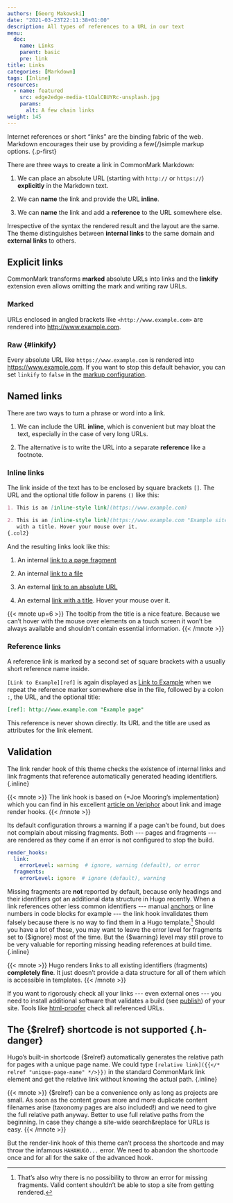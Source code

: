 ```yaml
---
authors: [Georg Makowski]
date: "2021-03-23T22:11:38+01:00"
description: All types of references to a URL in our text
menu:
  doc:
    name: Links
    parent: basic
    pre: link
title: Links
categories: [Markdown]
tags: [Inline]
resources: 
  - name: featured
    src: edge2edge-media-t1OalCBUYRc-unsplash.jpg
    params:
      alt: A few chain links
weight: 145
---
```


Internet references or short “links” are the binding fabric of the web. Markdown encourages their use by providing a few{/}simple markup options.
{.p-first} <!--more-->

There are three ways to create a link in CommonMark Markdown:

1. We can place an absolute URL (starting with `http://` or `https://`) **explicitly** in the Markdown text.

2. We can **name** the link and provide the URL **inline**.

3. We can **name** the link and add a **reference** to the URL somewhere else.

Irrespective of the syntax the rendered result and the layout are the same. The theme distinguishes between **internal links** to the same domain and **external links** to others.

## Explicit links

CommonMark transforms **marked** absolute URLs into links and the **linkify** extension even allows omitting the mark and writing raw URLs.

### Marked

URLs enclosed in angled brackets like `<http://www.example.com>` are rendered into <http://www.example.com>.

### Raw {#linkify}

Every absolute URL like `https://www.example.com` is rendered into https://www.example.com. If you want to stop this default behavior, you can set `linkify` to `false` in the [markup configuration](/doc/appendix/config/markup#9).

## Named links

There are two ways to turn a phrase or word into a link.

1. We can include the URL **inline**, which is convenient but may bloat the text, especially in the case of very long URLs. 

2. The alternative is to write the URL into a separate **reference** like a footnote.

### Inline links

The link inside of the text has to be enclosed by square brackets `[]`. The
URL and the optional title follow in parens `()` like this:

```md
1. This is an [inline-style link](https://www.example.com)

2. This is an [inline-style link](https://www.example.com "Example site")
   with a title. Hover your mouse over it.
{.col2}
```

And the resulting links look like this:

1. An internal [link to a page fragment](/doc/basic/link#inline-links)

2. An internal [link to a file](dummy.pdf)

3. An external [link to an absolute URL](https://www.example.com)

4. An external [link with a title](https://www.example.com "Example domain"). Hover your mouse over it.

{{< mnote up=6 >}}
The tooltip from the title is a nice feature. Because we can’t hover with the mouse over elements on a touch screen it won’t be always available and shouldn’t contain essential information.
{{< /mnote >}}

### Reference links

A reference link is marked by a second set of square brackets with a usually short reference name inside.

`[Link to Example][ref]` is again displayed as [Link to Example][ref] when we repeat the reference marker somewhere else in the file, followed by a colon `:`, the URL, and the optional title:

```md
[ref]: http://www.example.com "Example page"
```

This reference is never shown directly. Its URL and the title are used as attributes for the link element.

[ref]: http://www.example.com "Example page"

## Validation
The link render hook of this theme checks the existence of internal links and link fragments that reference automatically generated heading identifiers.
{.inline}

{{< mnote >}}
The link hook is based on {=Joe Mooring’s implementation} which you can find in his excellent [article on Veriphor](https://www.veriphor.com/articles/link-and-image-render-hooks/) about link and image render hooks.
{{< /mnote >}}

Its default configuration throws a warning if a page can’t be found, but does not complain about missing fragments. Both --- pages and fragments --- are rendered as they come if an error is not configured to stop the build.

```yaml
render_hooks:
  link:
    errorLevel: warning  # ignore, warning (default), or error
  fragments:
    errorLevel: ignore  # ignore (default), warning

```

Missing fragments are **not** reported by default, because only headings and their identifiers got an additional data structure in Hugo recently. When a link references other less common identifiers --- manual [anchors](doc/enhancing/attribute/anchor) or line numbers in code blocks for example --- the link hook invalidates them falsely because there is no way to find them in a Hugo template.[^1] Should you have a lot of these, you may want to leave the error level for fragments set to {$ignore} most of the time. But the {$warning} level may still prove to be very valuable for reporting missing heading references at build time.
{.inline}

{{< mnote >}}
Hugo renders links to all existing identifiers (fragments) **completely fine**. It just doesn’t provide a data structure for all of them which is accessible in templates.
{{< /mnote >}}

[^1]: That’s also why there is no possibility to throw an error for missing fragments. Valid content shouldn’t be able to stop a site from getting rendered.

If you want to rigorously check all your links --- even external ones --- you need to install additional software that validates a build (see [publish](doc/intro/workflow/publish#use-your-own-hardware)) of your site. Tools like [html-proofer](https://github.com/gjtorikian/html-proofer) check all referenced URLs.

## The {$relref} shortcode is not supported {.h-danger}

Hugo’s built-in shortcode {$relref} automatically generates the relative path for pages with a unique page name. We could type `[relative link]({{</* relref "unique-page-name" */>}})` in the standard CommonMark link element and get the relative link without knowing the actual path.
{.inline}

{{< mnote >}}
{$relref} can be a convenience only as long as projects are small. As soon as the content grows more and more duplicate content filenames arise (taxonomy pages are also included!) and we need to give the full relative path anyway. Better to use full relative paths from the beginning. In case they change a site-wide search&replace for URLs is easy.
{{< /mnote >}}

But the render-link hook of this theme can’t process the shortcode and may throw the infamous `HAHAHUGO...` error. We need to abandon the shortcode once and for all for the sake of the advanced hook.
